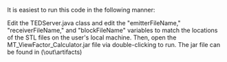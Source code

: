It is easiest to run this code in the following manner:

Edit the TEDServer.java class and edit the "emitterFileName," "receiverFileName," and "blockFileName" variables to match the locations of the STL files on the user's local machine.
Then, open the MT_ViewFactor_Calculator.jar file via double-clicking to run.
The jar file can be found in (\out\artifacts)
